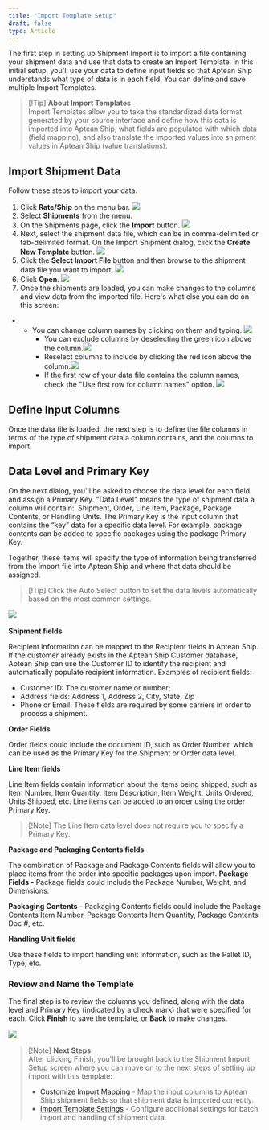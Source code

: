 ```yaml
---
title: "Import Template Setup"
draft: false
type: Article
---
```


The first step in setting up Shipment Import is to import a file containing your shipment data and use that data to create an Import Template. In this initial setup, you'll use your data to define input fields so that Aptean Ship understands what type of data is in each field. You can define and save multiple Import Templates.

>[!Tip] **About Import Templates** <br>Import Templates allow you to take the standardized data format generated by your source interface and define how this data is imported into Aptean Ship, what fields are populated with which data (field mapping), and also translate the imported values into shipment values in Aptean Ship (value translations).
## Import Shipment Data


Follow these steps to import your data.
1. Click **Rate/Ship** on the menu bar.
![](assets/images/aptean-shipping-software-batch-processing-1.png)
2. Select **Shipments** from the menu.
3. On the Shipments page, click the **Import** button.
![](assets/images/aptean-shipping-software-import-1-1.png)
4. Next, select the shipment data file, which can be in comma-delimited or tab-delimited format. On the Import Shipment dialog, click the **Create New Template** button.
![](assets/images/aptean-shipping-software-import-5-1.png)
5. Click the **Select Import File** button and then browse to the shipment data file you want to import.
![](assets/images/aptean-shipping-software-import-3-1.png)
6. Click **Open**.
![](assets/images/aptean-shipping-software-import-4r-1.png)
7. Once the shipments are loaded, you can make changes to the columns and view data from the imported file. Here's what else you can do on this screen:


* + You can change column names by clicking on them and typing.
	![](assets/images/aptean-shipping-software-import-10-1.png)
	+ You can exclude columns by deselecting the green icon above the column.![](assets/images/aptean-shipping-software-import-7-1.png)
	+ Reselect columns to include by clicking the red icon above the column.![](assets/images/aptean-shipping-software-import-8-1.png)
	+ If the first row of your data file contains the column names, check the "Use first row for column names" option.
	![](assets/images/aptean-shipping-software-import-9-1.png)


## Define Input Columns


Once the data file is loaded, the next step is to define the file columns in terms of the type of shipment data a column contains, and the columns to import.
## Data Level and Primary Key


On the next dialog, you'll be asked to choose the data level for each field and assign a Primary Key. "Data Level" means the type of shipment data a column will contain:  Shipment, Order, Line Item, Package, Package Contents, or Handling Units. The Primary Key is the input column that contains the “key” data for a specific data level. For example, package contents can be added to specific packages using the package Primary Key.

Together, these items will specify the type of information being transferred from the import file into Aptean Ship and where that data should be assigned.

>[!Tip] Click the Auto Select button to set the data levels automatically based on the most common settings.

![](assets/images/aptean-shipping-software-import-12-1.png)
 

**Shipment fields**

Recipient information can be mapped to the Recipient fields in Aptean Ship. If the customer already exists in the Aptean Ship Customer database, Aptean Ship can use the Customer ID to identify the recipient and automatically populate recipient information. Examples of recipient fields:
* Customer ID: The customer name or number;
* Address fields: Address 1, Address 2, City, State, Zip
* Phone or Email: These fields are required by some carriers in order to process a shipment.


**Order Fields**

Order fields could include the document ID, such as Order Number, which can be used as the Primary Key for the Shipment or Order data level.

**Line Item fields**

Line Item fields contain information about the items being shipped, such as Item Number, Item Quantity, Item Description, Item Weight, Units Ordered, Units Shipped, etc. Line items can be added to an order using the order Primary Key.
>[!Note] The Line Item data level does not require you to specify a Primary Key.

**Package and Packaging Contents fields**

The combination of Package and Package Contents fields will allow you to place items from the order into specific packages upon import.
**Package Fields -** Package fields could include the Package Number, Weight, and Dimensions.


**Packaging Contents** - Packaging Contents fields could include the Package Contents Item Number, Package Contents Item Quantity, Package Contents Doc #, etc.


**Handling Unit fields** 

Use these fields to import handling unit information, such as the Pallet ID, Type, etc.
### Review and Name the Template


The final step is to review the columns you defined, along with the data level and Primary Key (indicated by a check mark) that were specified for each. Click **Finish** to save the template, or **Back** to make changes.

![](assets/images/aptean-shipping-software-import-13-1.png)
 

>[!Note] **Next Steps** <br>After clicking Finish, you'll be brought back to the Shipment Import Setup screen where you can move on to the next steps of setting up import with this template:
>* [Customize Import Mapping](http://ask.shipping.apteancloud.com/akb/import-template-setup-2/) - Map the input columns to Aptean Ship shipment fields so that shipment data is imported correctly.
>* [Import Template Settings](http://ask.shipping.apteancloud.com/akb/import-template-setup-3/) - Configure additional settings for batch import and handling of shipment data.




 

